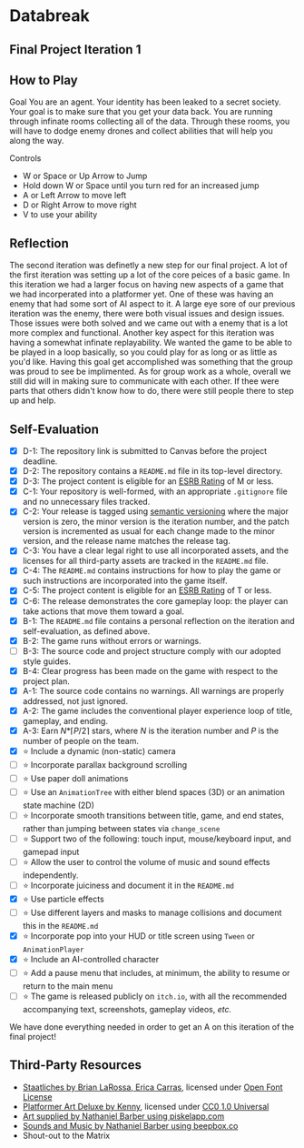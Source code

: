 # Databreak
## Final Project Iteration 1


## How to Play

Goal
You are an agent. Your identity has been leaked to a secret society. Your goal is to make sure that you get your data back. You are running through infinate rooms collecting all of the data. Through these rooms, you will have to dodge enemy drones and collect abilities that will help you along the way. 

Controls
- W or Space or Up Arrow to Jump
- Hold down W or Space until you turn red for an increased jump
- A or Left Arrow to move left
- D or Right Arrow to move right
- V to use your ability

## Reflection

The second iteration was definetly a new step for our final project. A lot of the first iteration was setting up a lot of the core peices of a basic game. In this iteration we had a larger focus on having new aspects of a game that we had incorperated into a platformer yet. One of these was having an enemy that had some sort of AI aspect to it. A large eye sore of our previous iteration was the enemy, there were both visual issues and design issues. Those issues were both solved and we came out with a enemy that is a lot more complex and functional. Another key aspect for this iteration was having a somewhat infinate replayability. We wanted the game to be able to be played in a loop basically, so you could play for as long or as little as you'd like. Having this goal get accomplished was something that the group was proud to see be implimented. As for group work as a whole, overall we still did will in making sure to communicate with each other. If thee were parts that others didn't know how to do, there were still people there to step up and help. 

## Self-Evaluation

- [X] D-1: The repository link is submitted to Canvas before the project deadline.
- [X] D-2: The repository contains a <code>README.md</code> file in its top-level directory.
- [X] D-3: The project content is eligible for an <a href="https://www.esrb.org/ratings-guide/">ESRB Rating</a> of M or less.
- [X] C-1: Your repository is well-formed, with an appropriate <code>.gitignore</code> file and no unnecessary files tracked.
- [X] C-2: Your release is tagged using <a href="https://semver.org/">semantic versioning</a> where the major version is zero, the minor version is the iteration number, and the patch version is incremented as usual for each change made to the minor version, and the release name matches the release tag.
- [X] C-3: You have a clear legal right to use all incorporated assets, and the licenses for all third-party assets are tracked in the <code>README.md</code> file.
- [X] C-4: The <code>README.md</code> contains instructions for how to play the game or such instructions are incorporated into the game itself.
- [X] C-5: The project content is eligible for an <a href="https://www.esrb.org/ratings-guide/">ESRB Rating</a> of T or less.
- [X] C-6: The release demonstrates the core gameplay loop: the player can take actions that move them toward a goal.
- [X] B-1: The <code>README.md</code> file contains a personal reflection on the iteration and self-evaluation, as defined above.
- [X] B-2: The game runs without errors or warnings.
- [ ] B-3: The source code and project structure comply with our adopted style guides.
- [X] B-4: Clear progress has been made on the game with respect to the project plan.
- [X] A-1: The source code contains no warnings. All warnings are properly addressed, not just ignored.
- [X] A-2: The game includes the conventional player experience loop of title, gameplay, and ending.
- [X] A-3: Earn <em>N</em>*&lceil;<em>P</em>/2&rceil; stars, where <em>N</em> is the iteration number and <em>P</em> is the number of people on the team.
- [X] ⭐ Include a dynamic (non-static) camera
- [ ] ⭐ Incorporate parallax background scrolling
- [ ] ⭐ Use paper doll animations
- [ ] ⭐ Use an <code>AnimationTree</code> with either blend spaces (3D) or an animation state machine (2D)
- [ ] ⭐ Incorporate smooth transitions between title, game, and end states, rather than jumping between states via <code>change_scene</code>
- [ ] ⭐ Support two of the following: touch input, mouse/keyboard input, and gamepad input
- [ ] ⭐ Allow the user to control the volume of music and sound effects independently.
- [ ] ⭐ Incorporate juiciness and document it in the <code>README.md</code>
- [X] ⭐ Use particle effects
- [ ] ⭐ Use different layers and masks to manage collisions and document this in the <code>README.md</code>
- [X] ⭐ Incorporate pop into your HUD or title screen using <code>Tween</code> or <code>AnimationPlayer</code>
- [X] ⭐ Include an AI-controlled character
- [ ] ⭐ Add a pause menu that includes, at minimum, the ability to resume or return to the main menu
- [ ] ⭐ The game is released publicly on <code>itch.io</code>, with all the recommended accompanying text, screenshots, gameplay videos, <i>etc.</i>

We have done everything needed in order to get an A on this iteration of the final project!

## Third-Party Resources

- [Staatliches by Brian LaRossa, Erica Carras](https://fonts.google.com/specimen/Staatliches), licensed under [Open Font License](https://scripts.sil.org/cms/scripts/page.php?site_id=nrsi&id=OFL)
- [Platformer Art Deluxe by Kenny](https://kenney.nl/assets/platformer-art-deluxe), licensed under [CC0 1.0 Universal](https://creativecommons.org/publicdomain/zero/1.0/)
- [Art supplied by Nathaniel Barber using piskelapp.com](https://www.piskelapp.com)
- [Sounds and Music by Nathaniel Barber using beepbox.co](https://www.beepbox.co/#9n31s0k0l00e03t2ma7g0fj07r1i0o432T5v1ua0f60m92hc1ea2k02f30req83431d37H_QiBy9asq99900h0E0T1v1u65f0q0x10t51d08A1F2B9Q00d0Pfc47E3b662878T1v1uaaf0q0x10kb1d35A2F0BcQ2d00Pc550E2bg7eT2v1u15f10w4qw02d03w0E0b4h400000000h4g000000014h000000004h400000000p16000000)
- Shout-out to the Matrix
